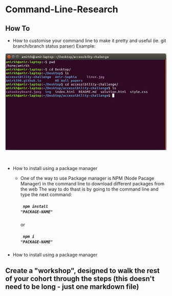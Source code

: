 # Command-Line-Research

## How To
+ How to customise your command line to make it pretty and useful (ie. git branch/branch status parser)
Example:

![linux](https://github.com/Amirk390/Command-Line-Research/blob/master/linux.jpg)

  
+ How to install using a package manager

  + One of the way to use Package manager is NPM (Node Pacage Manager) in the command line to download different packages from the web
    The way to do thast is by going to the command line and type the next command: 
    
    ##### <code> npm install "PACKAGE-NAME"</code>

     or    

    ##### <code> npm i "PACKAGE-NAME"</code>
  
+ How to install using a package manager

##
## Create a "workshop", designed to walk the rest of your cohort through the steps (this doesn't need to be long - just one markdown file)
